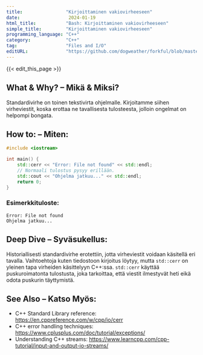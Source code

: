 ```yaml
---
title:                "Kirjoittaminen vakiovirheeseen"
date:                  2024-01-19
html_title:           "Bash: Kirjoittaminen vakiovirheeseen"
simple_title:         "Kirjoittaminen vakiovirheeseen"
programming_language: "C++"
category:             "C++"
tag:                  "Files and I/O"
editURL:              "https://github.com/dogweather/forkful/blob/master/content/fi/cpp/writing-to-standard-error.md"
---
```


{{< edit_this_page >}}

## What & Why? – Mikä & Miksi?
Standardivirhe on toinen tekstivirta ohjelmalle. Kirjoitamme siihen virheviestit, koska erottaa ne tavallisesta tulosteesta, jolloin ongelmat on helpompi bongata.

## How to: – Miten:
```C++
#include <iostream>

int main() {
    std::cerr << "Error: File not found" << std::endl;
    // Normaali tulostus pysyy erillään.
    std::cout << "Ohjelma jatkuu..." << std::endl;
    return 0;
}
```

### Esimerkkituloste:
```
Error: File not found
Ohjelma jatkuu...
```

## Deep Dive – Syväsukellus:
Historiallisesti standardivirhe erotettiin, jotta virheviestit voidaan käsitellä eri tavalla. Vaihtoehtoja kuten tiedostoon kirjoitus löytyy, mutta `std::cerr` on yleinen tapa virheiden käsittelyyn C++:ssa. `std::cerr` käyttää puskuroimatonta tulostusta, joka tarkoittaa, että viestit ilmestyvät heti eikä odota puskurin täyttymistä.

## See Also – Katso Myös:
- C++ Standard Library reference: https://en.cppreference.com/w/cpp/io/cerr
- C++ error handling techniques: https://www.cplusplus.com/doc/tutorial/exceptions/
- Understanding C++ streams: https://www.learncpp.com/cpp-tutorial/input-and-output-io-streams/
